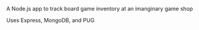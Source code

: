 A Node.js app to track board game inventory at an imanginary game shop

Uses Express, MongoDB, and PUG
